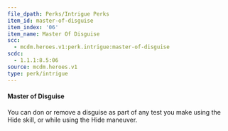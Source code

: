 ```yaml
---
file_dpath: Perks/Intrigue Perks
item_id: master-of-disguise
item_index: '06'
item_name: Master Of Disguise
scc:
  - mcdm.heroes.v1:perk.intrigue:master-of-disguise
scdc:
  - 1.1.1:8.5:06
source: mcdm.heroes.v1
type: perk/intrigue
---
```


#### Master of Disguise

You can don or remove a disguise as part of any test you make using the Hide skill, or while using the Hide maneuver.
